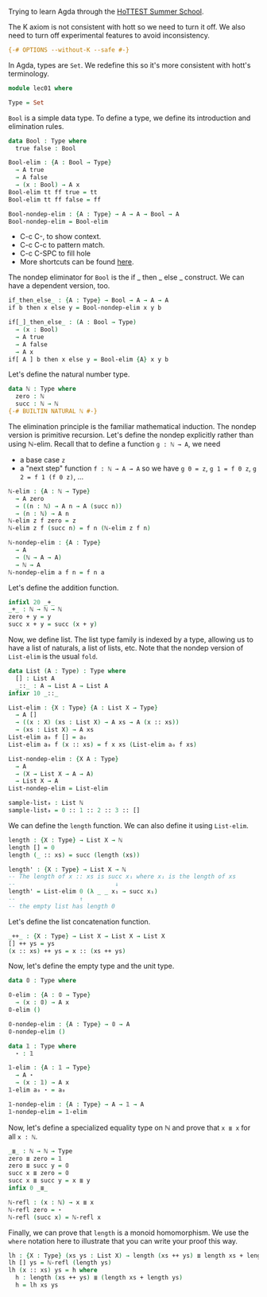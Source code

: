 Trying to learn Agda through the [HoTTEST Summer School](https://github.com/martinescardo/HoTTEST-Summer-School).

The K axiom is not consistent with hott so we need to turn it off. We also need to turn off experimental features to avoid inconsistency.
```agda
{-# OPTIONS --without-K --safe #-} 
```
In Agda, types are `Set`. We redefine this so it's more consistent with hott's terminology.
```agda
module lec01 where

Type = Set
```

`Bool` is a simple data type. To define a type, we define its introduction and elimination rules.
```agda
data Bool : Type where
  true false : Bool

Bool-elim : {A : Bool → Type}
  → A true
  → A false
  → (x : Bool) → A x
Bool-elim tt ff true = tt
Bool-elim tt ff false = ff

Bool-nondep-elim : {A : Type} → A → A → Bool → A
Bool-nondep-elim = Bool-elim
```

- C-c C-, to show context.
- C-c C-c to pattern match.
- C-c C-SPC to fill hole
- More shortcuts can be found [here](https://agda.readthedocs.io/en/latest/tools/emacs-mode.html).

The nondep eliminator for `Bool` is the if _ then _ else _ construct. We can have a dependent version, too.
```agda
if_then_else_ : {A : Type} → Bool → A → A → A
if b then x else y = Bool-nondep-elim x y b

if[_]_then_else_ : (A : Bool → Type)
  → (x : Bool)
  → A true
  → A false
  → A x
if[ A ] b then x else y = Bool-elim {A} x y b
```
Let's define the natural number type.
```agda
data ℕ : Type where
  zero : ℕ
  succ : ℕ → ℕ
{-# BUILTIN NATURAL ℕ #-}
```

The elimination principle is the familiar mathematical induction. The nondep version is primitive recursion. Let's define the nondep explicitly rather than using ℕ-elim.
Recall that to define a function `g : ℕ → A`, we need
- a base case `z`
- a "next step" function `f : ℕ → A → A`
so we have `g 0 = z`, `g 1 = f 0 z`, `g 2 = f 1 (f 0 z)`, ...
```agda
ℕ-elim : {A : ℕ → Type}
  → A zero
  → ((n : ℕ) → A n → A (succ n))
  → (n : ℕ) → A n
ℕ-elim z f zero = z
ℕ-elim z f (succ n) = f n (ℕ-elim z f n)

ℕ-nondep-elim : {A : Type}
  → A
  → (ℕ → A → A)
  → ℕ → A
ℕ-nondep-elim a f n = f n a
```

Let's define the addition function.
```agda
infixl 20 _+_
_+_ : ℕ → ℕ → ℕ
zero + y = y
succ x + y = succ (x + y)
```

Now, we define list. The list type family is indexed by a type, allowing us to have a list of naturals, a list of lists, etc.
Note that the nondep version of `List-elim` is the usual `fold`. 
```agda
data List (A : Type) : Type where
  [] : List A
  _::_ : A → List A → List A
infixr 10 _::_

List-elim : {X : Type} {A : List X → Type}
  → A []
  → ((x : X) (xs : List X) → A xs → A (x :: xs))
  → (xs : List X) → A xs
List-elim a₀ f [] = a₀
List-elim a₀ f (x :: xs) = f x xs (List-elim a₀ f xs)

List-nondep-elim : {X A : Type}
  → A
  → (X → List X → A → A)
  → List X → A
List-nondep-elim = List-elim

sample-list₀ : List ℕ
sample-list₀ = 0 :: 1 :: 2 :: 3 :: []
```

We can define the `length` function. We can also define it using `List-elim`.
```agda
length : {X : Type} → List X → ℕ
length [] = 0
length (_ :: xs) = succ (length (xs))

length' : {X : Type} → List X → ℕ
-- The length of x :: xs is succ x₁ where x₁ is the length of xs
--                            ↓
length' = List-elim 0 (λ _ _ x₁ → succ x₁)
--                  ↑
-- the empty list has length 0
```

Let's define the list concatenation function.
```agda
_++_ : {X : Type} → List X → List X → List X
[] ++ ys = ys
(x :: xs) ++ ys = x :: (xs ++ ys)
```

Now, let's define the empty type and the unit type.
```agda
data 𝟘 : Type where

𝟘-elim : {A : 𝟘 → Type}
  → (x : 𝟘) → A x
𝟘-elim ()

𝟘-nondep-elim : {A : Type} → 𝟘 → A
𝟘-nondep-elim ()

data 𝟙 : Type where
  ⋆ : 𝟙

𝟙-elim : {A : 𝟙 → Type}
  → A ⋆
  → (x : 𝟙) → A x
𝟙-elim a₀ ⋆ = a₀

𝟙-nondep-elim : {A : Type} → A → 𝟙 → A
𝟙-nondep-elim = 𝟙-elim
```

Now, let's define a specialized equality type on ℕ and prove that `x ≣ x` for all `x : ℕ`.
```agda
_≣_ : ℕ → ℕ → Type
zero ≣ zero = 𝟙
zero ≣ succ y = 𝟘
succ x ≣ zero = 𝟘
succ x ≣ succ y = x ≣ y
infix 0 _≣_

ℕ-refl : (x : ℕ) → x ≣ x
ℕ-refl zero = ⋆
ℕ-refl (succ x) = ℕ-refl x
```

Finally, we can prove that `length` is a monoid homomorphism. We use the `where` notation here to illustrate that you can write your proof this way.
```agda
lh : {X : Type} (xs ys : List X) → length (xs ++ ys) ≣ length xs + length ys
lh [] ys = ℕ-refl (length ys)
lh (x :: xs) ys = h where
  h : length (xs ++ ys) ≣ (length xs + length ys)
  h = lh xs ys
```
